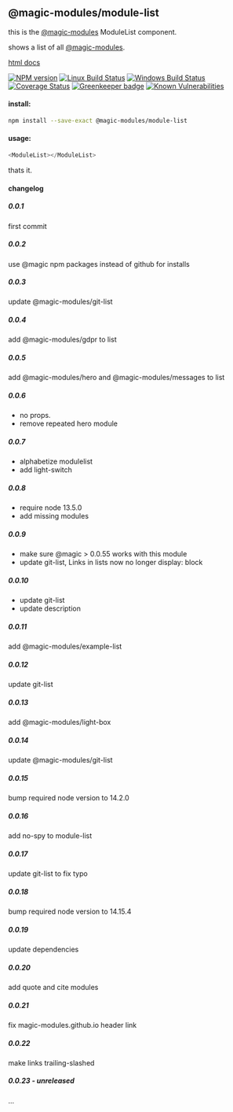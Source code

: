 ## @magic-modules/module-list
this is the [@magic-modules](https://github.com/magic-modules/)
ModuleList component.

shows a list of all [@magic-modules](https://github.com/magic-modules/).

[html docs](https://magic-modules.github.io/module-list/)

[![NPM version][npm-image]][npm-url]
[![Linux Build Status][travis-image]][travis-url]
[![Windows Build Status][appveyor-image]][appveyor-url]
[![Coverage Status][coveralls-image]][coveralls-url]
[![Greenkeeper badge][greenkeeper-image]][greenkeeper-url]
[![Known Vulnerabilities][snyk-image]][snyk-url]

[npm-image]: https://img.shields.io/npm/v/@magic-modules/module-list.svg
[npm-url]: https://www.npmjs.com/package/@magic-modules/module-list
[travis-image]: https://img.shields.io/travis/com/magic-modules/module-list/master
[travis-url]: https://travis-ci.com/magic-modules/module-list
[appveyor-image]: https://img.shields.io/appveyor/ci/magicmodules/module-list/master.svg
[appveyor-url]: https://ci.appveyor.com/project/magicmodules/module-list/branch/master
[coveralls-image]: https://coveralls.io/repos/github/magic-modules/module-list/badge.svg
[coveralls-url]: https://coveralls.io/github/magic-modules/module-list
[greenkeeper-image]: https://badges.greenkeeper.io/magic-modules/module-list.svg
[greenkeeper-url]: https://badges.greenkeeper.io/magic-modules/module-list.svg
[snyk-image]: https://snyk.io/test/github/magic-modules/module-list/badge.svg
[snyk-url]: https://snyk.io/test/github/magic-modules/module-list

#### install:
```bash
npm install --save-exact @magic-modules/module-list
```

#### usage:

```javascript
<ModuleList></ModuleList>
```

thats it.

#### changelog

##### 0.0.1
first commit

##### 0.0.2
use @magic npm packages instead of github for installs

##### 0.0.3
update @magic-modules/git-list

##### 0.0.4
add @magic-modules/gdpr to list

##### 0.0.5
add @magic-modules/hero and @magic-modules/messages to list

##### 0.0.6
* no props.
* remove repeated hero module

##### 0.0.7
* alphabetize modulelist
* add light-switch

##### 0.0.8
* require node 13.5.0
* add missing modules

##### 0.0.9
* make sure @magic > 0.0.55 works with this module
* update git-list, Links in lists now no longer display: block

##### 0.0.10
* update git-list
* update description

##### 0.0.11
add @magic-modules/example-list

##### 0.0.12
update git-list

##### 0.0.13
add @magic-modules/light-box

##### 0.0.14
update @magic-modules/git-list

##### 0.0.15 
bump required node version to 14.2.0

##### 0.0.16 
add no-spy to module-list

##### 0.0.17 
update git-list to fix typo

##### 0.0.18 
bump required node version to 14.15.4

##### 0.0.19 
update dependencies

##### 0.0.20 
add quote and cite modules

##### 0.0.21
fix magic-modules.github.io header link

##### 0.0.22
make links trailing-slashed

##### 0.0.23 - unreleased
...
